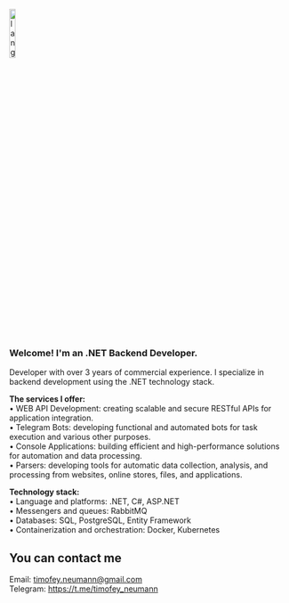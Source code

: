 <p align="left"><img width=15%" src="https://github.com/alansmathew/alansmathew/raw/master/lang.gif" alt="lang image here" /></p>

### Welcome! I'm an .NET Backend Developer.

Developer with over 3 years of commercial experience. I specialize in backend development using the .NET technology stack. <br>

<b>The services I offer:</b> <br>
• WEB API Development: creating scalable and secure RESTful APIs for application integration. <br>
• Telegram Bots: developing functional and automated bots for task execution and various other purposes. <br>
• Console Applications: building efficient and high-performance solutions for automation and data processing. <br>
• Parsers: developing tools for automatic data collection, analysis, and processing from websites, online stores, files, and applications. <br>

<b>Technology stack:</b> <br>
• Language and platforms: .NET, C#, ASP.NET <br>
• Messengers and queues: RabbitMQ <br>
• Databases: SQL, PostgreSQL, Entity Framework <br>
• Containerization and orchestration: Docker, Kubernetes

## You can contact me

Email: timofey.neumann@gmail.com <br>
Telegram: https://t.me/timofey_neumann <br>
